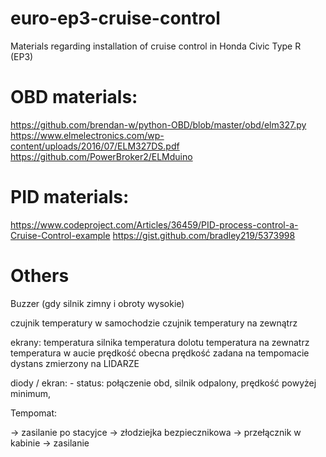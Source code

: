 # euro-ep3-cruise-control
Materials regarding installation of cruise control in Honda Civic Type R (EP3)

# OBD materials:
https://github.com/brendan-w/python-OBD/blob/master/obd/elm327.py
https://www.elmelectronics.com/wp-content/uploads/2016/07/ELM327DS.pdf
https://github.com/PowerBroker2/ELMduino

# PID materials:
https://www.codeproject.com/Articles/36459/PID-process-control-a-Cruise-Control-example
https://gist.github.com/bradley219/5373998

# Others

Buzzer (gdy silnik zimny i obroty wysokie)

czujnik temperatury w samochodzie
czujnik temperatury na zewnątrz

ekrany:
temperatura silnika
temperatura dolotu
temperatura na zewnatrz
temperatura w aucie
prędkość obecna
prędkość zadana na tempomacie
dystans zmierzony na LIDARZE


diody / ekran:
	- status: połączenie obd, silnik odpalony, prędkość powyżej minimum, 

Tempomat:

-> zasilanie po stacyjce
	-> złodziejka bezpiecznikowa
		 -> przełącznik w kabinie 
			-> zasilanie 
			
	